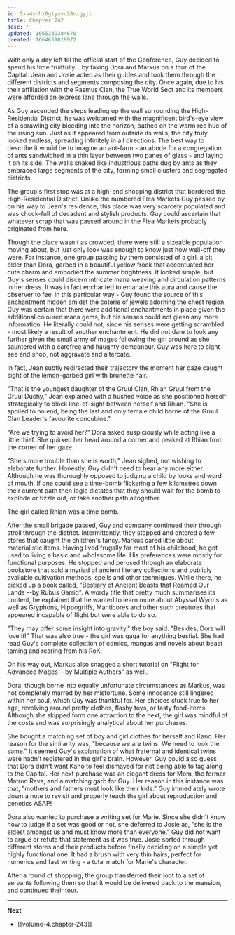 ```yaml
---
id: 5xv4snhx0gtysvq28oigyjt
title: Chapter 242
desc: ''
updated: 1665339384670
created: 1664651019972
---
```


With only a day left till the official start of the Conference, Guy decided to spend his time fruitfully... by taking Dora and Markus on a tour of the Capital. Jean and Josie acted as their guides and took them through the different districts and segments composing the city. Once again, due to his their affiliation with the Rasmus Clan, the True World Sect and its members were afforded an express lane through the walls.

As Guy ascended the steps leading up the wall surrounding the High-Residential District, he was welcomed with the magnificent bird's-eye view of a sprawling city bleeding into the horizon, bathed on the warm red hue of the rising sun. Just as it appeared from outside its walls, the city truly looked endless, spreading infinitely in all directions. The best way to describe it would be to imagine an ant-farm - an abode for a congregation of ants sandwiched in a thin layer between two panes of glass - and laying it on its side. The walls snaked like industrious paths dug by ants as they embraced large segments of the city, forming small clusters and segregated districts.

The group's first stop was at a high-end shopping district that bordered the High-Residential District. Unlike the numbered Flea Markets Guy passed by on his way to Jean's residence, this place was very scarcely populated and was chock-full of decadent and stylish products. Guy could ascertain that whatever scrap that was passed around in the Flea Markets probably originated from here.

Though the place wasn't as crowded, there were still a sizeable population moving about, but just only look was enough to know just how well-off they were. For instance, one group passing by them consisted of a girl, a bit older than Dora, garbed in a beautiful yellow frock that accentuated her cute charm and embodied the summer brightness. It looked simple, but Guy's senses could discern intricate mana weaving and circulation patterns in her dress. It was in fact enchanted to emanate this aura and cause the observer to feel in this particular way - Guy found the source of this enchantment hidden amidst the coterie of jewels adorning the chest region. Guy was certain that there were additional enchantments in place given the additional coloured mana gems, but his senses could not glean any more information. He literally could not, since his senses were getting scrambled - most likely a result of another enchantment. He did not dare to look any further given the small army of mages following the girl around as she sauntered with a carefree and haughty demeanour. Guy was here to sight-see and shop, not aggravate and altercate.

In fact, Jean subtly redirected their trajectory the moment her gaze caught sight of the lemon-garbed girl with brunette hair.

"That is the youngest daughter of the Gruul Clan, Rhian Gruul from the Gruul Duchy," Jean explained with a hushed voice as she positioned herself strategically to block line-of-sight between herself and Rhian. "She is spoiled to no end, being the last and only female child borne of the Gruul Clan Leader's favourite concubine."

"Are we trying to avoid her?" Dora asked suspiciously while acting like a little thief. She quirked her head around a corner and peaked at Rhian from the corner of her gaze.

"She's more trouble than she is worth," Jean sighed, not wishing to elaborate further. Honestly, Guy didn't need to hear any more either. Although he was thoroughly opposed to judging a child by looks and word of mouth, if one could see a time-bomb flickering a few kilometres down their current path then logic dictates that they should wait for the bomb to explode or fizzle out, or take another path altogether.

The girl called Rhian was a time bomb.

After the small brigade passed, Guy and company continued their through stroll through the district. Intermittently, they stopped and entered a few stores that caught the children's fancy. Markus cared little about materialistic items. Having lived frugally for most of his childhood, he got used to living a basic and wholesome life. His preferences were mostly for functional purposes. He stopped and perused through an elaborate bookstore that sold a myriad of ancient literary collections and publicly available cultivation methods, spells and other techniques. While there, he picked up a book called, "Bestiary of Ancient Beasts that Roamed Our Lands --by Rubus Garrid". A wordy title that pretty much summarises its content, he explained that he wanted to learn more about Abyssal Wyrms as well as Gryphons, Hippogriffs, Manticores and other such creatures that appeared incapable of flight but were able to do so.

"They may offer some insight into gravity," the boy said. "Besides, Dora will love it!" That was also true - the girl was gaga for anything bestial. She had read Guy's complete collection of comics, mangas and novels about beast taming and rearing from his RoK.

On his way out, Markus also snagged a short tutorial on "Flight for Advanced Mages --by Multiple Authors" as well.

Dora, though borne into equally unfortunate circumstances as Markus, was not completely marred by her misfortune. Some innocence still lingered within her soul, which Guy was thankful for. Her choices stuck true to her age, revolving around pretty clothes, flashy toys, or tasty food-items. Although she skipped form one attraction to the next, the girl was mindful of the costs and was surprisingly analytical about her purchases.

She bought a matching set of boy and girl clothes for herself and Kano. Her reason for the similarity was, "because we are twins. We need to look the same." It seemed Guy's explanation of what fraternal and identical twins were hadn't registered in the girl's brain. However, Guy could also guess that Dora didn't want Kano to feel dismayed for not being able to tag along to the Capital. Her next purchase was an elegant dress for Mom, the former Matron Reva, and a matching garb for Guy. Her reason in this instance was that, "mothers and fathers must look like their kids." Guy immediately wrote down a note to revisit and properly teach the girl about reproduction and genetics ASAP!

Dora also wanted to purchase a writing set for Marie. Since she didn't know how to judge if a set was good or not, she deferred to Josie as, "she is the eldest amongst us and must know more than everyone." Guy did not want to argue or refute that statement as it was true. Josie sorted through different stores and their products before finally deciding on a simple yet highly functional one. It had a brush with very thin hairs, perfect for numerics and fast writing - a total match for Marie's character.

After a round of shopping, the group transferred their loot to a set of servants following them so that it would be delivered back to the mansion, and continued their tour.

____

**Next**
* [[volume-4.chapter-243]]
